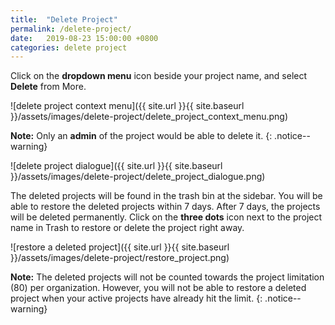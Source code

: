 ```yaml
---
title:  "Delete Project"
permalink: /delete-project/
date:   2019-08-23 15:00:00 +0800
categories: delete project
---
```

Click on the **dropdown menu** icon beside your project name, and select **Delete** from More.

![delete project context menu]({{ site.url }}{{ site.baseurl }}/assets/images/delete-project/delete_project_context_menu.png)

**Note:** Only an **admin** of the project would be able to delete it.
{: .notice--warning}

![delete project dialogue]({{ site.url }}{{ site.baseurl }}/assets/images/delete-project/delete_project_dialogue.png)


The deleted projects will be found in the trash bin at the sidebar. You will be able to restore the deleted projects within 7 days. After 7 days, the projects will be deleted permanently. Click on the **three dots** icon next to the project name in Trash to restore or delete the project right away.


![restore a deleted project]({{ site.url }}{{ site.baseurl }}/assets/images/delete-project/restore_project.png)


**Note:** The deleted projects will not be counted towards the project limitation (80) per organization. However, you will not be able to restore a deleted project when your active projects have already hit the limit. 
{: .notice--warning}
